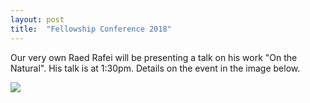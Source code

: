 ```yaml
---
layout: post
title:  "Fellowship Conference 2018"
---
```


Our very own Raed Rafei will be presenting a talk on his work "On the Natural". 
His talk is at 1:30pm. Details on the event in the image below. 

![](https://users.soe.ucsc.edu/~pmedina/fellowship-conference-2018.png)
